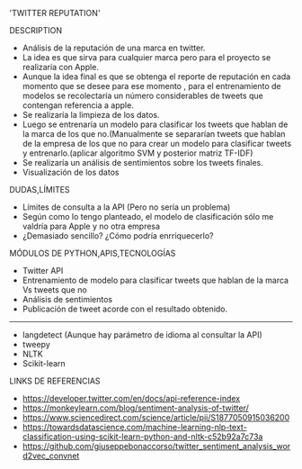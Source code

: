 'TWITTER REPUTATION'

DESCRIPTION

- Análisis de la reputación de una marca en twitter. 
- La idea es que sirva para cualquier marca pero para el proyecto se realizaría con Apple. 
- Aunque la idea final es que se obtenga el reporte de reputación en cada momento que se desee para ese momento , para el entrenamiento de modelos se recolectaría un número considerables de tweets que contengan referencia a apple.
- Se realizaría la limpieza de los datos. 
- Luego se entrenaría un modelo para clasificar los tweets que hablan de la marca de los que no.(Manualmente se separarían tweets que hablan de la empresa de los que no para crear un modelo para clasificar tweets y entrenarlo.(aplicar algoritmo SVM y posterior matriz TF-IDF)
- Se realizaría un análisis de sentimientos sobre los tweets finales.
- Visualización de los datos 



DUDAS,LÍMITES

- Límites de consulta a la API (Pero no sería un problema)
- Según como lo tengo planteado, el modelo de clasificación sólo me valdría para Apple y no otra empresa
- ¿Demasiado sencillo? ¿Cómo podría enrriquecerlo?


MÓDULOS DE PYTHON,APIS,TECNOLOGÍAS

- Twitter API
- Entrenamiento de modelo para clasificar tweets que hablan de la marca Vs tweets que no 
- Análisis de sentimientos
- Publicación de tweet acorde con el resultado obtenido.

***

- langdetect (Aunque hay parámetro de idioma al consultar la API)
- tweepy
- NLTK
- Scikit-learn



LINKS DE REFERENCIAS

- https://developer.twitter.com/en/docs/api-reference-index
- https://monkeylearn.com/blog/sentiment-analysis-of-twitter/
- https://www.sciencedirect.com/science/article/pii/S1877050915036200
- https://towardsdatascience.com/machine-learning-nlp-text-classification-using-scikit-learn-python-and-nltk-c52b92a7c73a
- https://github.com/giuseppebonaccorso/twitter_sentiment_analysis_word2vec_convnet



